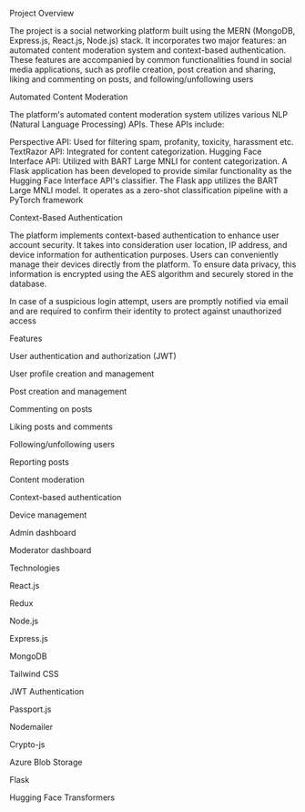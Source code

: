 Project Overview

The project is a social networking platform built using the MERN (MongoDB, Express.js, React.js, Node.js) stack. It incorporates two major features: an automated content moderation system and context-based authentication. These features are accompanied by common functionalities found in social media applications, such as profile creation, post creation and sharing, liking and commenting on posts, and following/unfollowing users


Automated Content Moderation

The platform's automated content moderation system utilizes various NLP (Natural Language Processing) APIs. These APIs include:

Perspective API: Used for filtering spam, profanity, toxicity, harassment etc.
TextRazor API: Integrated for content categorization.
Hugging Face Interface API: Utilized with BART Large MNLI for content categorization.
A Flask application has been developed to provide similar functionality as the Hugging Face Interface API's classifier. The Flask app utilizes the BART Large MNLI model. It operates as a zero-shot classification pipeline with a PyTorch framework


Context-Based Authentication


The platform implements context-based authentication to enhance user account security. It takes into consideration user location, IP address, and device information for authentication purposes. Users can conveniently manage their devices directly from the platform. To ensure data privacy, this information is encrypted using the AES algorithm and securely stored in the database.

In case of a suspicious login attempt, users are promptly notified via email and are required to confirm their identity to protect against unauthorized access


Features

 User authentication and authorization (JWT)
 
 User profile creation and management
 
 Post creation and management
 
 Commenting on posts
 
 Liking posts and comments
 
 Following/unfollowing users
 
 Reporting posts
 
 Content moderation
 
 Context-based authentication
 
 Device management
 
 Admin dashboard
 
 Moderator dashboard

Technologies


React.js

Redux

Node.js

Express.js

MongoDB

Tailwind CSS

JWT Authentication

Passport.js

Nodemailer

Crypto-js

Azure Blob Storage

Flask


Hugging Face Transformers
